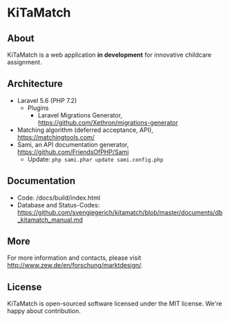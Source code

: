 # KiTaMatch

## About
KiTaMatch is a web application **in development** for innovative childcare assignment.

## Architecture
- Laravel 5.6 (PHP 7.2)
  - Plugins
    - Laravel Migrations Generator, https://github.com/Xethron/migrations-generator
- Matching algorithm (deferred acceptance, API), https://matchingtools.com/
- Sami, an API documentation generator, https://github.com/FriendsOfPHP/Sami
  - Update: `php sami.phar update sami.config.php`

## Documentation
- Code: /docs/build/index.html
- Database and Status-Codes: https://github.com/svengiegerich/kitamatch/blob/master/documents/db_kitamatch_manual.md

## More
For more information and contacts, please visit http://www.zew.de/en/forschung/marktdesign/.

## License
KiTaMatch is open-sourced software licensed under the MIT license. We're happy about contribution.
